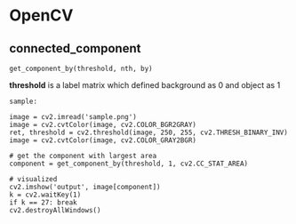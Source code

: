 # OpenCV

## connected_component

`get_component_by(threshold, nth, by)`

**threshold** is a label matrix which defined background as 0 and object as 1
```
sample:

image = cv2.imread('sample.png')
image = cv2.cvtColor(image, cv2.COLOR_BGR2GRAY)
ret, threshold = cv2.threshold(image, 250, 255, cv2.THRESH_BINARY_INV)
image = cv2.cvtColor(image, cv2.COLOR_GRAY2BGR)

# get the component with largest area
component = get_component_by(threshold, 1, cv2.CC_STAT_AREA)

# visualized
cv2.imshow('output', image[component])
k = cv2.waitKey(1)
if k == 27: break
cv2.destroyAllWindows()
```
